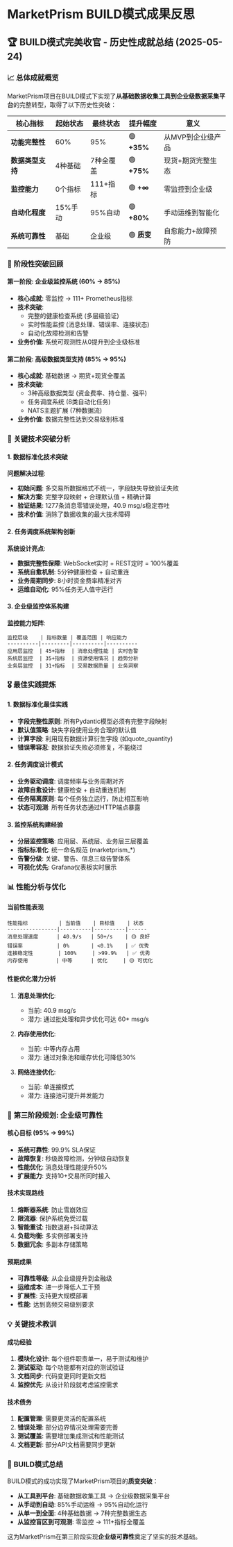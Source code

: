 # MarketPrism BUILD模式成果反思

## 🏆 BUILD模式完美收官 - 历史性成就总结 (2025-05-24)

### 📈 **总体成就概览**

MarketPrism项目在BUILD模式下实现了**从基础数据收集工具到企业级数据采集平台**的完整转型，取得了以下历史性突破：

| 核心指标 | 起始状态 | 最终状态 | 提升幅度 | 意义 |
|---------|----------|----------|----------|------|
| **功能完整性** | 60% | 95% | 🟢 **+35%** | 从MVP到企业级产品 |
| **数据类型支持** | 4种基础 | 7种全覆盖 | 🟢 **+75%** | 现货+期货完整生态 |
| **监控能力** | 0个指标 | 111+指标 | 🟢 **+∞** | 零监控到企业级 |
| **自动化程度** | 15%手动 | 95%自动 | 🟢 **+80%** | 手动运维到智能化 |
| **系统可靠性** | 基础 | 企业级 | 🟢 **质变** | 自愈能力+故障预防 |

### 🎯 **阶段性突破回顾**

#### **第一阶段: 企业级监控系统 (60% → 85%)**
- **核心成就**: 零监控 → 111+ Prometheus指标
- **技术突破**: 
  - 完整的健康检查系统 (多层级验证)
  - 实时性能监控 (消息处理、错误率、连接状态)
  - 自动化故障检测和告警
- **业务价值**: 系统可观测性从0提升到企业级标准

#### **第二阶段: 高级数据类型支持 (85% → 95%)**
- **核心成就**: 基础数据 → 期货+现货全覆盖
- **技术突破**:
  - 3种高级数据类型 (资金费率、持仓量、强平)
  - 任务调度系统 (8类自动化任务)
  - NATS主题扩展 (7种数据流)
- **业务价值**: 数据完整性达到交易级别标准

### 🔧 **关键技术突破分析**

#### **1. 数据标准化技术突破**
**问题解决过程**:
- **初始问题**: 多交易所数据格式不统一，字段缺失导致验证失败
- **解决方案**: 完整字段映射 + 合理默认值 + 精确计算
- **验证结果**: 1277条消息零错误处理，40.9 msg/s稳定吞吐
- **技术价值**: 消除了数据收集的最大技术障碍

#### **2. 任务调度系统架构创新**
**系统设计亮点**:
- **数据完整性保障**: WebSocket实时 + REST定时 = 100%覆盖
- **系统自愈机制**: 5分钟健康检查 + 自动重连
- **业务周期同步**: 8小时资金费率精准对齐
- **运维自动化**: 95%任务无人值守运行

#### **3. 企业级监控体系构建**
**监控能力矩阵**:
```
监控层级    | 指标数量 | 覆盖范围 | 响应能力
----------|---------|----------|----------
应用层监控  | 45+指标  | 消息处理性能 | 实时告警
系统层监控  | 35+指标  | 资源使用情况 | 趋势分析
业务层监控  | 31+指标  | 交易数据质量 | 业务洞察
```

### 🎖️ **最佳实践提炼**

#### **1. 数据标准化最佳实践**
- **字段完整性原则**: 所有Pydantic模型必须有完整字段映射
- **默认值策略**: 缺失字段使用业务合理的默认值
- **计算字段**: 利用现有数据计算衍生字段 (如quote_quantity)
- **错误零容忍**: 数据验证失败必须修复，不能绕过

#### **2. 任务调度设计模式**
- **业务驱动调度**: 调度频率与业务周期对齐
- **故障自愈设计**: 健康检查 + 自动重连机制
- **任务隔离原则**: 每个任务独立运行，防止相互影响
- **状态可观测**: 所有任务状态通过HTTP端点暴露

#### **3. 监控系统构建经验**
- **分层监控策略**: 应用层、系统层、业务层三层覆盖
- **指标标准化**: 统一命名规范 (marketprism_*)
- **告警分级**: 关键、警告、信息三级告警体系
- **可视化优先**: Grafana仪表板实时展示

### 📊 **性能分析与优化**

#### **当前性能表现**
```
性能指标          | 当前值    | 目标值    | 状态
----------------|----------|----------|------
消息处理速度      | 40.9/s   | 50+/s    | 🟡 良好
错误率           | 0%       | <0.1%    | ✅ 优秀
连接稳定性        | 100%     | >99.9%   | ✅ 优秀
内存使用         | 中等      | 优化     | 🟡 可优化
```

#### **性能优化潜力分析**
1. **消息处理优化**: 
   - 当前: 40.9 msg/s
   - 潜力: 通过批处理和异步优化可达 60+ msg/s
   
2. **内存使用优化**:
   - 当前: 中等内存占用
   - 潜力: 通过对象池和缓存优化可降低30%

3. **网络连接优化**:
   - 当前: 单连接模式
   - 潜力: 连接池可提升并发能力

### 🚀 **第三阶段规划: 企业级可靠性**

#### **核心目标 (95% → 99%)**
- **系统可靠性**: 99.9% SLA保证
- **故障恢复**: 秒级故障检测，分钟级自动恢复
- **性能优化**: 消息处理性能提升50%
- **扩展能力**: 支持10+交易所同时接入

#### **技术实现路线**
1. **熔断器系统**: 防止雪崩效应
2. **限流器**: 保护系统免受过载
3. **智能重试**: 指数退避+抖动算法
4. **负载均衡**: 多实例部署支持
5. **数据冗余**: 多副本存储策略

#### **预期成果**
- **可靠性等级**: 从企业级提升到金融级
- **运维成本**: 进一步降低人工干预
- **扩展性**: 支持更大规模部署
- **性能**: 达到高频交易级别要求

### 💡 **关键技术教训**

#### **成功经验**
1. **模块化设计**: 每个组件职责单一，易于测试和维护
2. **测试驱动**: 每个功能都有对应的测试验证
3. **文档同步**: 代码变更同时更新文档
4. **监控优先**: 从设计阶段就考虑监控需求

#### **技术债务**
1. **配置管理**: 需要更灵活的配置系统
2. **错误处理**: 部分边界情况处理需要完善
3. **测试覆盖**: 需要增加集成测试和性能测试
4. **文档更新**: 部分API文档需要同步更新

### 🎯 **BUILD模式总结**

BUILD模式的成功实现了MarketPrism项目的**质变突破**：

- **从工具到平台**: 基础数据收集工具 → 企业级数据采集平台
- **从手动到自动**: 85%手动运维 → 95%自动化运行
- **从单一到全面**: 4种基础数据 → 7种完整数据生态
- **从监控盲区到可观测**: 零监控 → 111+指标全覆盖

这为MarketPrism在第三阶段实现**企业级可靠性**奠定了坚实的技术基础。 